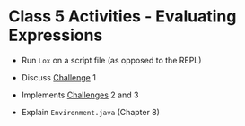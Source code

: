 
# Class 5 Activities - Evaluating Expressions

- Run `Lox` on a script file (as opposed to the REPL)

- Discuss [Challenge](https://craftinginterpreters.com/evaluating-expressions.html#challenges) 1

- Implements [Challenges](https://craftinginterpreters.com/evaluating-expressions.html#challenges) 2 and 3

- Explain `Environment.java` (Chapter 8)

